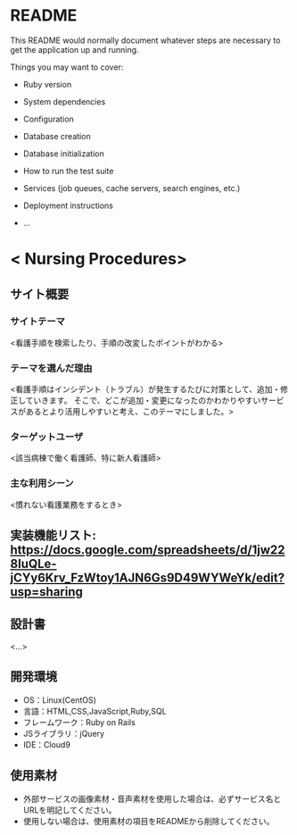 # README

This README would normally document whatever steps are necessary to get the
application up and running.

Things you may want to cover:

* Ruby version

* System dependencies

* Configuration

* Database creation

* Database initialization

* How to run the test suite

* Services (job queues, cache servers, search engines, etc.)

* Deployment instructions

* ...

# < Nursing Procedures>

## サイト概要
### サイトテーマ
<看護手順を検索したり、手順の改変したポイントがわかる>

### テーマを選んだ理由
<看護手順はインシデント（トラブル）が発生するたびに対策として、追加・修正していきます。
そこで、どこが追加・変更になったのかわかりやすいサービスがあるとより活用しやすいと考え、このテーマにしました。>

### ターゲットユーザ
<該当病棟で働く看護師、特に新人看護師>

### 主な利用シーン
<慣れない看護業務をするとき>

##  実装機能リスト: https://docs.google.com/spreadsheets/d/1jw228IuQLe-jCYy6Krv_FzWtoy1AJN6Gs9D49WYWeYk/edit?usp=sharing

## 設計書
<...>

## 開発環境
- OS：Linux(CentOS)
- 言語：HTML,CSS,JavaScript,Ruby,SQL
- フレームワーク：Ruby on Rails
- JSライブラリ：jQuery
- IDE：Cloud9

## 使用素材
- 外部サービスの画像素材・音声素材を使用した場合は、必ずサービス名とURLを明記してください。
- 使用しない場合は、使用素材の項目をREADMEから削除してください。